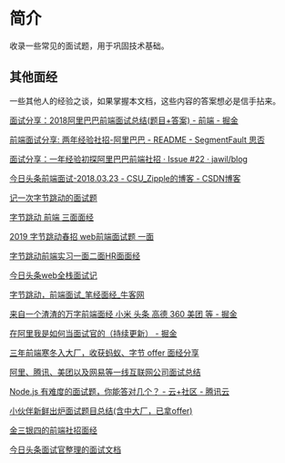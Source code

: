 # 简介

收录一些常见的面试题，用于巩固技术基础。


## 其他面经

一些其他人的经验之谈，如果掌握本文档，这些内容的答案想必是信手拈来。

[面试分享：2018阿里巴巴前端面试总结(题目+答案) - 前端 - 掘金](https://juejin.im/entry/5a968ba56fb9a06340524128)

[前端面试分享: 两年经验社招-阿里巴巴 - README - SegmentFault 思否](https://segmentfault.com/a/1190000013538920)

[面试分享：一年经验初探阿里巴巴前端社招 · Issue #22 · jawil/blog](https://github.com/jawil/blog/issues/22)

[今日头条前端面试-2018.03.23 - CSU_Zipple的博客 - CSDN博客](https://blog.csdn.net/csu_passer/article/details/79668028)

[记一次字节跳动的面试题](https://www.nowcoder.com/discuss/177482)

[字节跳动 前端 三面面经](https://www.nowcoder.com/discuss/171705)

[2019 字节跳动春招 web前端面试题 一面](https://www.nowcoder.com/discuss/170779)

[字节跳动前端实习一面二面HR面面经](https://www.nowcoder.com/discuss/170549)

[今日头条web全栈面试记](https://mp.weixin.qq.com/s?__biz=MzA4MDg4NDczMQ==&mid=2455539265&idx=2&sn=74fd469b307385b2444cb2bbe9e78f5c&chksm=883548d5bf42c1c3efffe208d01311ec9857c0f1b2c4d38be3b55745424cda4d036aa24a8a05&mpshare=1&scene=1&srcid=&sharer_sharetime=1575433395747&sharer_shareid=28a10d527f30e00f332855c214b3febe&key=cfa54d7535da53266d73ea29e6402797f1d98878eedf674a03b72e980838014ce092ca275a7ce08cd4cf411938735308dfd9ca0d1d5da6934512c42c54899f7a6d17930a5bcbd11a2a4fb5b626f9c47e&ascene=0&uin=MjUwMTIyNjY4Mg%3D%3D&devicetype=iMac+MacBookPro13%2C2+OSX+OSX+10.14.1+build(18B75)&version=12020810&nettype=WIFI&lang=zh_CN&fontScale=100&pass_ticket=hZXV%2BFLZ7FPi2Mq%2FntU23H82UcYFSeqk71YCJSQ6Z%2Bk0bW4s2WBqPv7Le1jBh%2FcC)

[字节跳动，前端面试_笔经面经_牛客网](https://www.nowcoder.com/discuss/174632)

[来自一个渣渣的万字前端面经 小米 头条 高德 360 美团 等 - 掘金](https://juejin.im/post/5e7c439ce51d455c5a18562f)

[在阿里我是如何当面试官的（持续更新） - 掘金](https://juejin.im/post/5e6ebfa86fb9a07ca714d0ec#heading-10)

[三年前端寒冬入大厂，收获蚂蚁、字节 offer 面经分享](https://mp.weixin.qq.com/s/CFoTRNDXHbqenmW7jFVczg)

[阿里、腾讯、美团以及网易等一线互联网公司面试总结](https://mp.weixin.qq.com/s/M56GlPmqEY66tgl7_PwCGA)

[Node.js 有难度的面试题，你能答对几个？ - 云+社区 - 腾讯云](https://cloud.tencent.com/developer/article/1514668)

[小伙伴新鲜出炉面试题目总结(含中大厂，已拿offer)](https://mp.weixin.qq.com/s/y-ggYwM4VUHDlCycL18C8Q)

[金三银四的前端社招面经](https://juejin.cn/post/6939774328858738696#heading-6)

[今日头条面试官整理的面试文档](https://bytedance.feishu.cn/base/app8Ok6k9qafpMkgyRbfgxeEnet?table=tblLUxZFqOA2vI2F&view=vewUvN2mp7)